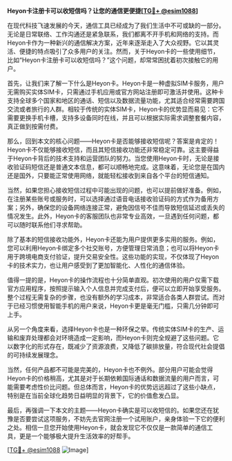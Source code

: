 **Heyon卡注册卡可以收短信吗？让您的通信更便捷[[TG💪+ @esim1088](https://t.me/s/esim1088)]**

在现代科技飞速发展的今天，通信工具已经成为了我们生活中不可或缺的一部分。无论是日常联络、工作沟通还是紧急联系，我们都离不开手机和网络的支持。而Heyon卡作为一种新兴的通信解决方案，近年来逐渐走入了大众视野。它以其灵活、便捷的特点吸引了众多用户的关注。然而，关于Heyon卡的一些使用细节，比如“Heyon卡注册卡可以收短信吗？”这个问题，却常常困扰着初次接触它的用户。

首先，让我们来了解一下什么是Heyon卡。Heyon卡是一种虚拟SIM卡服务，用户无需购买实体SIM卡，只需通过手机应用或官方网站注册即可激活并使用。这种卡支持全球多个国家和地区的通话、短信以及数据流量功能，尤其适合经常需要跨国交流或者旅行的人群。相较于传统的实体SIM卡，Heyon卡的优势显而易见：它不需要更换手机卡槽，支持多设备同时在线，并且可以根据实际需求调整套餐内容，真正做到按需付费。

那么，回到本文的核心问题——Heyon卡是否能够接收短信呢？答案是肯定的！Heyon卡不仅能够接收短信，而且其短信接收功能还非常稳定可靠。这主要得益于Heyon卡背后的技术支持和运营团队的努力。当您使用Heyon卡时，无论是接收验证码短信还是普通文本信息，都可以顺畅地完成。这意味着，无论您是在国内还是国外，只要能正常使用网络，就能轻松接收到来自各个平台的短信通知。

当然，如果您担心接收短信过程中可能出现的问题，也可以提前做好准备。例如，在注册某些账号或服务时，可以选择通过语音电话接收验证码的方式作为备用方案；另外，确保您的设备网络连接正常，避免因信号不佳而导致短信延迟或丢失的情况发生。此外，Heyon卡的客服团队也非常专业高效，一旦遇到任何问题，都可以随时联系他们寻求帮助。

除了基本的短信接收功能外，Heyon卡还能为用户提供更多实用的服务。例如，您可以利用Heyon卡绑定多个社交账号，方便管理日常消息；也可以将Heyon卡用于跨境电商支付验证，提升交易安全性。这些功能的实现，不仅体现了Heyon卡的技术实力，也让用户感受到了更加智能化、人性化的通信体验。

值得一提的是，Heyon卡的操作流程也十分简单直观。初次使用的用户仅需下载官方应用程序，按照提示输入个人信息并完成支付后，便可以立即开始享受服务。整个过程无需复杂的步骤，也没有额外的学习成本，非常适合各类人群尝试。而对于已经习惯使用智能手机的用户来说，Heyon卡更是毫无门槛，只需几分钟即可上手。

从另一个角度来看，选择Heyon卡也是一种环保之举。传统实体SIM卡的生产、运输和废弃处理都会对环境造成一定影响，而Heyon卡则完全规避了这些问题。它以数字化的形式存在，既减少了资源浪费，又降低了碳排放量，符合现代社会提倡的可持续发展理念。

当然，任何产品都不可能是完美的，Heyon卡也不例外。部分用户可能会觉得Heyon卡的价格稍高，尤其是对于长期依赖国际通话和数据流量的用户而言，可能需要考虑性价比问题。但总体而言，Heyon卡的优势远远超过了这些小缺点，特别是在当前全球化趋势日益明显的背景下，它的价值愈发凸显。

最后，再强调一下本文的主题——Heyon卡确实是可以收短信的。如果您还在犹豫是否要尝试这项服务，不妨先去官网注册一个试用账户，亲身体验一下它的便利之处。相信一旦您开始使用Heyon卡，就会发现它不仅仅是一款简单的通信工具，更是一个能够极大提升生活效率的好帮手。

[[TG💪+ @esim1088](https://t.me/s/esim1088) ![Image](https://i.postimg.cc/4NQfJmqS/Snipaste-2025-05-13-00-14-12.png)]
